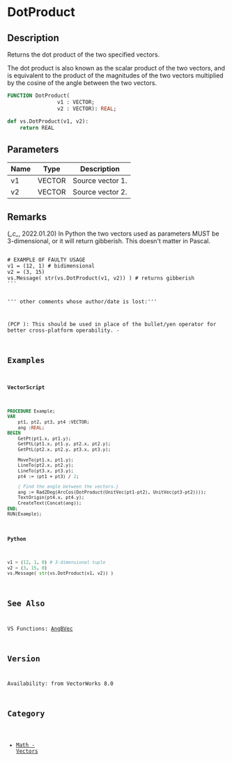 # DotProduct

## Description
Returns the dot product of the two specified vectors.

The dot product is also known as the scalar product of the two vectors, and is equivalent to the product of the magnitudes of the two vectors multiplied by the cosine of the angle between the two vectors.

```pascal
FUNCTION DotProduct(
				v1 : VECTOR;
				v2 : VECTOR): REAL;
```

```python
def vs.DotProduct(v1, v2):
    return REAL
```

## Parameters
|Name|Type|Description|
|---|---|---|
|v1|VECTOR|Source vector 1.|
|v2|VECTOR|Source vector 2.|

## Remarks
(*\_c\_*, 2022.01.20) In Python the two vectors used as parameters MUST be 3-dimensional, or it will return gibberish. This doesn't matter in Pascal.

<code lang="py">
# EXAMPLE OF FAULTY USAGE
v1 = (12, 1) # bidimensional
v2 = (3, 15) 
vs.Message( str(vs.DotProduct(v1, v2)) ) # returns gibberish
```

''' other comments whose author/date is lost:'''

(PCP ): This should be used in place of the bullet/yen operator for better cross-platform operability. -

## Examples
#### VectorScript ####
```pascal
PROCEDURE Example;
VAR
    pt1, pt2, pt3, pt4 :VECTOR;
    ang :REAL;
BEGIN
    GetPt(pt1.x, pt1.y);
    GetPtL(pt1.x, pt1.y, pt2.x, pt2.y);
    GetPtL(pt2.x, pt2.y, pt3.x, pt3.y);

    MoveTo(pt1.x, pt1.y);
    LineTo(pt2.x, pt2.y);
    LineTo(pt3.x, pt3.y);
    pt4 := (pt1 + pt3) / 2;

    { Find the angle between the vectors.}
    ang := Rad2Deg(ArcCos(DotProduct(UnitVec(pt1-pt2), UnitVec(pt3-pt2))));
    TextOrigin(pt4.x, pt4.y);
    CreateText(Concat(ang));
END;
RUN(Example);
```
#### Python ####
```python
v1 = (12, 1, 0) # 3-dimensional tuple
v2 = (3, 15, 0) 
vs.Message( str(vs.DotProduct(v1, v2)) )
```

## See Also
VS Functions:
[AngBVec](AngBVec.md)

## Version
Availability: from VectorWorks 8.0

## Category
* [Math - Vectors](../Categories/Math%20-%20Vectors.md)
